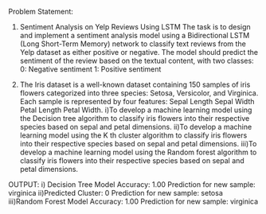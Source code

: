 Problem Statement:
1. Sentiment Analysis on Yelp Reviews Using LSTM
The task is to design and implement a sentiment analysis model using a Bidirectional LSTM (Long Short-Term Memory) network 
to classify text reviews from the Yelp dataset as either positive or negative. The model should predict the sentiment of the review based on the textual content, with two classes:
0: Negative sentiment
1: Positive sentiment

2. The Iris dataset is a well-known dataset containing 150 samples of iris flowers categorized into three species: Setosa, Versicolor, and Virginica. Each sample is represented by four features: Sepal Length Sepal Width Petal Length Petal Width. i)To develop a machine learning model using the Decision tree algorithm to classify iris flowers into their respective species based on sepal and petal dimensions. ii)To develop a machine learning model using the K th cluster algorithm to classify iris flowers into their respective species based on sepal and petal dimensions. iii)To develop a machine learning model using the Random forest algorithm to classify iris flowers into their respective species based on sepal and petal dimensions.

OUTPUT: i) Decision Tree Model Accuracy: 1.00 Prediction for new sample: virginica ii)Predicted Cluster: 0 Prediction for new sample: setosa iii)Random Forest Model Accuracy: 1.00 Prediction for new sample: virginica
